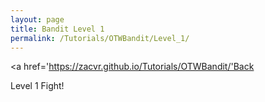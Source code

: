 ```yaml
---
layout: page
title: Bandit Level 1
permalink: /Tutorials/OTWBandit/Level_1/
---
```

<a href='https://zacvr.github.io/Tutorials/OTWBandit/'Back</a>

Level 1 Fight!

